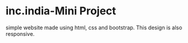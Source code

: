 # inc.india-Mini Project
simple website made using html, css and bootstrap. This design is also responsive.
